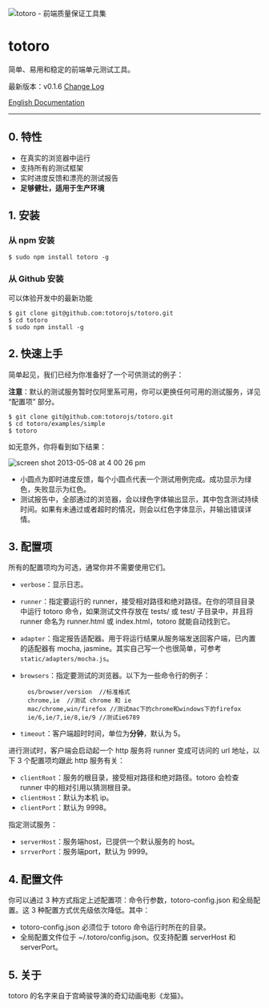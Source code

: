 ![totoro - 前端质量保证工具集](https://f.cloud.github.com/assets/340282/401517/4563cedc-a8dd-11e2-814d-36494351adfa.jpg)

# totoro

简单、易用和稳定的前端单元测试工具。

最新版本：v0.1.6 [Change Log](https://github.com/totorojs/totoro/wiki/change-log)

[English Documentation](README.en.md)

---

## 0. 特性

- 在真实的浏览器中运行
- 支持所有的测试框架
- 实时进度反馈和漂亮的测试报告
- **足够健壮，适用于生产环境**

## 1. 安装

### 从 npm 安装

    $ sudo npm install totoro -g

### 从 Github 安装

可以体验开发中的最新功能

    $ git clone git@github.com:totorojs/totoro.git
    $ cd totoro
    $ sudo npm install -g

## 2. 快速上手

简单起见，我们已经为你准备好了一个可供测试的例子：

**注意**：默认的测试服务暂时仅阿里系可用，你可以更换任何可用的测试服务，详见 “配置项” 部分。

    $ git clone git@github.com:totorojs/totoro.git
    $ cd totoro/examples/simple
    $ totoro

如无意外，你将看到如下结果：

![screen shot 2013-05-08 at 4 00 26 pm](https://f.cloud.github.com/assets/340282/476620/b326ddb6-b7c3-11e2-94b7-4828df877218.png)

- 小圆点为即时进度反馈，每个小圆点代表一个测试用例完成。成功显示为绿色，失败显示为红色。
- 测试报告中，全部通过的浏览器，会以绿色字体输出显示，其中包含测试持续时间。如果有未通过或者超时的情况，则会以红色字体显示，并输出错误详情。

## 3. 配置项

所有的配置项均为可选，通常你并不需要使用它们。

- `verbose`：显示日志。
- `runner`：指定要运行的 runner，接受相对路径和绝对路径。在你的项目目录中运行 totoro 命令，如果测试文件存放在 tests/ 或 test/ 子目录中，并且将 runner 命名为 runner.html 或 index.html，totoro 就能自动找到它。
- `adapter`：指定报告适配器。用于将运行结果从服务端发送回客户端，已内置的适配器有 mocha, jasmine。其实自己写一个也很简单，可参考 `static/adapters/mocha.js`。
- `browsers`：指定要测试的浏览器。以下为一些命令行的例子：

        os/browser/version  //标准格式
        chrome,ie  //测试 chrome 和 ie
        mac/chrome,win/firefox //测试mac下的chrome和windows下的firefox
        ie/6,ie/7,ie/8,ie/9 //测试ie6789

- `timeout`：客户端超时时间，单位为**分钟**，默认为 5。

进行测试时，客户端会启动起一个 http 服务将 runner 变成可访问的 url 地址，以下 3 个配置项均跟此 http 服务有关：

- `clientRoot`：服务的根目录，接受相对路径和绝对路径。totoro 会检查 runner 中的相对引用以猜测根目录。
- `clientHost`：默认为本机 ip。
- `clientPort`：默认为 9998。

指定测试服务：

- `serverHost`：服务端host，已提供一个默认服务的 host。
- `srrverPort`：服务端port，默认为 9999。

## 4. 配置文件

你可以通过 3 种方式指定上述配置项：命令行参数，totoro-config.json 和全局配置。这 3 种配置方式优先级依次降低。其中：

- totoro-config.json 必须位于 totoro 命令运行时所在的目录。
- 全局配置文件位于 ~/.totoro/config.json。仅支持配置 serverHost 和 serverPort。


## 5. 关于

totoro 的名字来自于宫崎骏导演的奇幻动画电影《龙猫》。